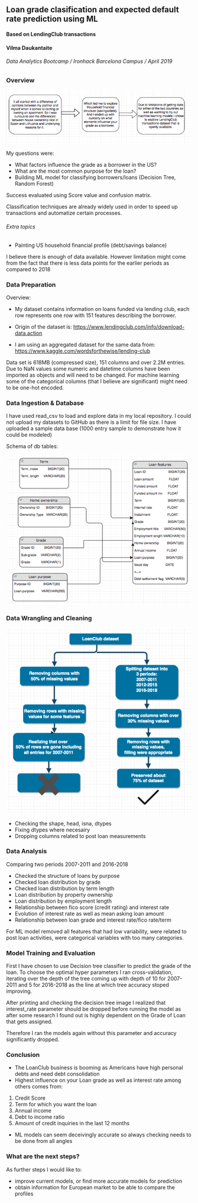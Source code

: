## Loan grade clasification and expected default rate prediction using ML
#### Based on LendingClub transactions

#### Vilma Daukantaite
###### Data Analytics Bootcamp / Ironhack Barcelona Campus / April 2019

### Overview

![alt text](https://github.com/VilmaDaukantaite/final_project/blob/master/Images/Idea_flow.png) 


My questions were:

* What factors influence the grade as a borrower in the US?
* What are the most common purpose for the loan?
* Building ML model for classifying borrowers/loans (Decision Tree, Random Forest)

Success evaluated using Score value and confusion matrix.

Classification techniques are already widely used in order to speed up transactions and automatize certain processes. 


###### Extra topics

* Painting US household financial profile (debt/savings balance) 


I believe there is enough of data available. However limitation might come from the fact that there is less data points for the earlier periods as compared to 2018



### Data Preparation

Overview:
* My dataset contains information on loans funded via lending club, each row represents one row with 151 features describing the borrower.

* Origin of the dataset is:
https://www.lendingclub.com/info/download-data.action
* I am using an aggregated dataset for the same data from:
https://www.kaggle.com/wordsforthewise/lending-club

Data set is 618MB (compressed size), 151 columns and over 2.2M entries. Due to NaN values some numeric and datetime columns have been imported as objects and will need to be changed. For machine learning some of the categorical columns (that I believe are significant) might need to be one-hot encoded.


### Data Ingestion & Database


I have used read_csv to load and explore data in my local repository. I could not upload my datasets to GitHub as there is a limit for file size. I have uploaded a sample data base (1000 entry sample to demonstrate how it could be modeled)

Schema of db tables:

![alt text](https://github.com/VilmaDaukantaite/final_project/blob/master/Images/DB_schema.png)

### Data Wrangling and Cleaning

![alt text](https://github.com/VilmaDaukantaite/final_project/blob/master/Images/Data_cleaning.png)

* Checking the shape, head, isna, dtypes
* Fixing dtypes where necesairy
* Dropping columns related to post loan measurements 



### Data Analysis

Comparing two periods 2007-2011 and 2016-2018

* Checked the structure of loans by purpose
* Checked loan distribution by grade
* Checked loan distribution by term length
* Loan distribution by property ownership
* Loan distribution by employment length
* Relationship between fico score (credit rating) and interest rate
* Evolution of interest rate as well as mean asking loan amount
* Relationship between loan grade and interest rate/fico rate/term

For ML model removed all features that had low variability, were related to post loan activities, were categorical variables with too many categories.


### Model Training and Evaluation

First I have chosen to use Decision tree classifier to predict the grade of the loan. 
To choose the optimal hyper parameters I ran cross-validation, iterating over the depth of the tree coming up with depth of 10 for 2007-2011 and 5 for 2016-2018 as the line at which tree accuracy stoped improving.

After printing and checking the decision tree image I realized that interest_rate parameter should be dropped before running the model as after some research I found out is highly dependent on the Grade of Loan that gets assigned. 

Therefore I ran the models again without this parameter and accuracy significantly dropped.


### Conclusion

* The LoanClub business is booming as Americans have high personal debts and need debt consolidation
* Highest influence on your Loan grade as well as interest rate among others comes from:
1) Credit Score
2) Term for which you want the loan
3) Annual income
4) Debt to income ratio
5) Amount of credit inquiries in the last 12 months

* ML models can seem deceivingly accurate so always checking needs to be done from all angles

### What are the next steps? 

As further steps I would like to:
* improve current models, or find more accurate models for prediction
* obtain information for European market to be able to compare the profiles

